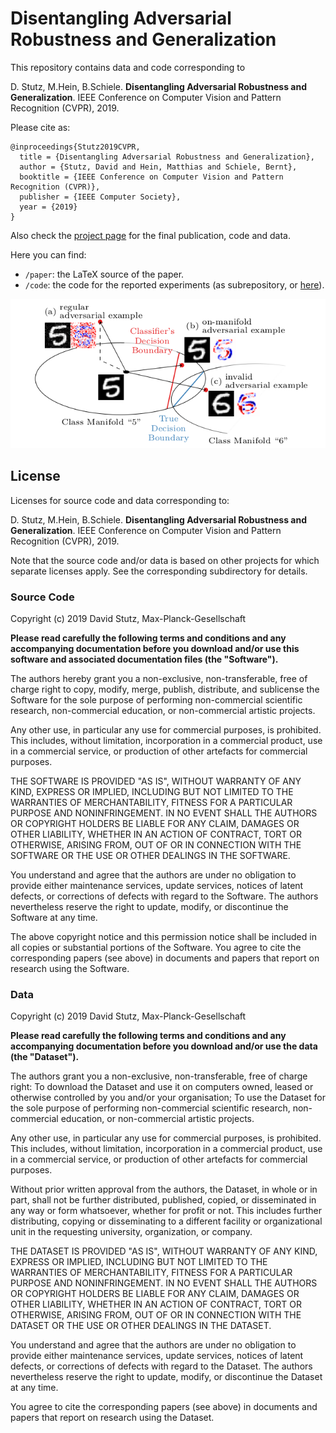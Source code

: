 # Disentangling Adversarial Robustness and Generalization

This repository contains data and code corresponding to

D. Stutz, M.Hein, B.Schiele. **Disentangling Adversarial Robustness and Generalization**. IEEE Conference on Computer Vision and Pattern Recognition (CVPR), 2019.

Please cite as:

    @inproceedings{Stutz2019CVPR,
      title = {Disentangling Adversarial Robustness and Generalization},
      author = {Stutz, David and Hein, Matthias and Schiele, Bernt},
      booktitle = {IEEE Conference on Computer Vision and Pattern Recognition (CVPR)},
      publisher = {IEEE Computer Society},
      year = {2019}
    }

Also check the [project page](https://davidstutz.de/projects/adversarial-robustness/) for the final publication, code and data.

Here you can find:

* `/paper`: the LaTeX source of the paper.
* `/code`: the code for the reported experiments (as subrepository, or [here](https://github.com/davidstutz/disentangling-robustness-generalization)).

![Disentangling Adversarial Robustness and Generalization.](screenshot.png?raw=true "Disentangling Adversarial Robustness and Generalization.")

## License

Licenses for source code and data corresponding to:

D. Stutz, M.Hein, B.Schiele. **Disentangling Adversarial Robustness and Generalization**. IEEE Conference on Computer Vision and Pattern Recognition (CVPR), 2019.

Note that the source code and/or data is based on other projects for which separate licenses apply. See the corresponding subdirectory for details.

### Source Code

Copyright (c) 2019 David Stutz, Max-Planck-Gesellschaft

**Please read carefully the following terms and conditions and any accompanying documentation before you download and/or use this software and associated documentation files (the "Software").**

The authors hereby grant you a non-exclusive, non-transferable, free of charge right to copy, modify, merge, publish, distribute, and sublicense the Software for the sole purpose of performing non-commercial scientific research, non-commercial education, or non-commercial artistic projects.

Any other use, in particular any use for commercial purposes, is prohibited. This includes, without limitation, incorporation in a commercial product, use in a commercial service, or production of other artefacts for commercial purposes.

THE SOFTWARE IS PROVIDED "AS IS", WITHOUT WARRANTY OF ANY KIND, EXPRESS OR IMPLIED, INCLUDING BUT NOT LIMITED TO THE WARRANTIES OF MERCHANTABILITY, FITNESS FOR A PARTICULAR PURPOSE AND NONINFRINGEMENT. IN NO EVENT SHALL THE AUTHORS OR COPYRIGHT HOLDERS BE LIABLE FOR ANY CLAIM, DAMAGES OR OTHER LIABILITY, WHETHER IN AN ACTION OF CONTRACT, TORT OR OTHERWISE, ARISING FROM, OUT OF OR IN CONNECTION WITH THE SOFTWARE OR THE USE OR OTHER DEALINGS IN THE SOFTWARE.

You understand and agree that the authors are under no obligation to provide either maintenance services, update services, notices of latent defects, or corrections of defects with regard to the Software. The authors nevertheless reserve the right to update, modify, or discontinue the Software at any time.

The above copyright notice and this permission notice shall be included in all copies or substantial portions of the Software. You agree to cite the corresponding papers (see above) in documents and papers that report on research using the Software.

### Data

Copyright (c) 2019 David Stutz, Max-Planck-Gesellschaft

**Please read carefully the following terms and conditions and any accompanying documentation before you download and/or use the data (the "Dataset").**

The authors grant you a non-exclusive, non-transferable, free of charge right: To download the Dataset and use it on computers owned, leased or otherwise controlled by you and/or your organisation; To use the Dataset for the sole purpose of performing non-commercial scientific research, non-commercial education, or non-commercial artistic projects.

Any other use, in particular any use for commercial purposes, is prohibited. This includes, without limitation, incorporation in a commercial product, use in a commercial service, or production of other artefacts for commercial purposes.

Without prior written approval from the authors, the Dataset, in whole or in part, shall not be further distributed, published, copied, or disseminated in any way or form whatsoever, whether for profit or not. This includes further distributing, copying or disseminating to a different facility or organizational unit in the requesting university, organization, or company.

THE DATASET IS PROVIDED "AS IS", WITHOUT WARRANTY OF ANY KIND, EXPRESS OR IMPLIED, INCLUDING BUT NOT LIMITED TO THE WARRANTIES OF MERCHANTABILITY, FITNESS FOR A PARTICULAR PURPOSE AND NONINFRINGEMENT. IN NO EVENT SHALL THE AUTHORS OR COPYRIGHT HOLDERS BE LIABLE FOR ANY CLAIM, DAMAGES OR OTHER LIABILITY, WHETHER IN AN ACTION OF CONTRACT, TORT OR OTHERWISE, ARISING FROM, OUT OF OR IN CONNECTION WITH THE DATASET OR THE USE OR OTHER DEALINGS IN THE DATASET.

You understand and agree that the authors are under no obligation to provide either maintenance services, update services, notices of latent defects, or corrections of defects with regard to the Dataset. The authors nevertheless reserve the right to update, modify, or discontinue the Dataset at any time.

You agree to cite the corresponding papers (see above) in documents and papers that report on research using the Dataset.
